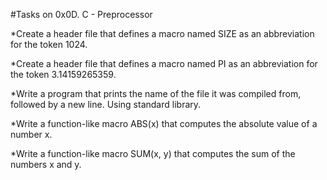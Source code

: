 #Tasks on 0x0D. C - Preprocessor

*Create a header file that defines a macro named SIZE as an abbreviation for the token 1024.

*Create a header file that defines a macro named PI as an abbreviation for the token 3.14159265359.

*Write a program that prints the name of the file it was compiled from, followed by a new line. Using standard library.

*Write a function-like macro ABS(x) that computes the absolute value of a number x.

*Write a function-like macro SUM(x, y) that computes the sum of the numbers x and y.


